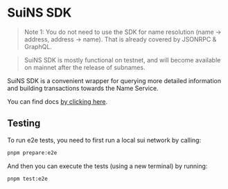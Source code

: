 # SuiNS SDK

> Note 1: You do not need to use the SDK for name resolution (name -> address, address -> name).
> That is already covered by JSONRPC & GraphQL.

> SuiNS SDK is mostly functional on testnet, and will become available on mainnet after the release
> of subnames.

SuiNS SDK is a convenient wrapper for querying more detailed information and building transactions
towards the Name Service.

You can find docs [by clicking here](https://docs.suins.io).

## Testing

To run e2e tests, you need to first run a local sui network by calling:

```sh
pnpm prepare:e2e
```

And then you can execute the tests (using a new terminal) by running:

```sh
pnpm test:e2e
```
